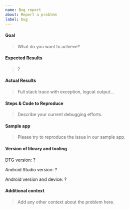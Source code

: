 ```yaml
---
name: Bug report
about: Report a problem
label: bug
---
```


#### Goal

> What do you want to achieve?

#### Expected Results

> ?

#### Actual Results

>  Full stack trace with exception, logcat output...

#### Steps & Code to Reproduce

> Describe your current debugging efforts.

#### Sample app

> Please try to reproduce the issue in our sample app.

#### Version of library and tooling

DTG version: ?

Android Studio version: ?

Android version and device: ?

#### Additional context

> Add any other context about the problem here.
